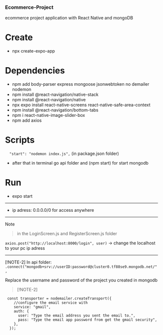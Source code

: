 ### Ecommerce-Project
ecommerce project application with React Native and mongoDB

# Create

  - npx create-expo-app <appName>

# Dependencies

  - npm add body-parser express mongoose jsonwebtoken no
  demailer nodemon
  - npm install @react-navigation/native-stack
  - npm install @react-navigation/native
  - npx expo install react-native-screens react-native-safe-area-context
  - npm install @react-navigation/bottom-tabs
  - npm i react-native-image-slider-box
  - npm add axios

# Scripts
  ```  "start": "nodemon index.js",``` (in package.json folder)
  -  after that in terminal go api folder and (npm start) for start mongodb

# Run
- expo start
------------------------------------------------------------

- ip adress: 0.0.0.0/0 for access anywhere

--------------------------------------------------------------

> [!NOTE]

> in the LoginScreen.js and RegisterScreen.js folder
 
```axios.post("http://localhost:8000/login", user)``` -> change the localhost to your pc ip adress

--------------------------------------------------------------
[!NOTE-2]
 In api folder:
``` .connect("mongodb+srv://userID:password@cluster0.tf88se9.mongodb.net/",```

Replace the username and password of the project you created in mongodb



> [!NOTE-2]

```
 const transporter = nodemailer.createTransport({
    //configure the email service with
    service: "gmail",
    auth: {
      user: "Type the email address you sent the email to.",
      pass: "Type the email app password from get the gmail security",
    },
  });
```
